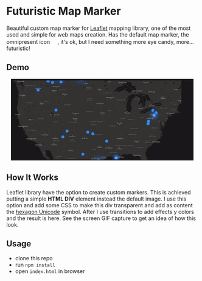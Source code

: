 # Futuristic Map Marker

Beautiful custom map marker for [Leaflet](https://leafletjs.com/) mapping library, one of the most used and simple for web maps creation. Has the default map marker, the omnipresent icon <img height="16" width="16" src="https://unpkg.com/simple-icons@v3/icons/googlemaps.svg" />, it's ok, but I need something more eye candy, more... futuristic!

## Demo

<p align="center">
  <img src="map_demo.gif" alt="map animation">
</p>

## How It Works

Leaflet library have the option to create custom markers. This is achieved putting a simple **HTML DIV** element instead the default image. I use this option and add some CSS to make this div transparent and add as content the [hexagon Unicode](https://www.compart.com/en/unicode/U+2B22) symbol. After I use transitions to add effects y colors and the result is here. See the screen GIF capture to get an idea of how this look.

## Usage

- clone this repo
- run `npm install`
- open `index.html` in browser
